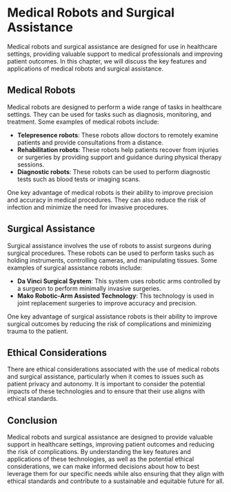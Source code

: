 Medical Robots and Surgical Assistance
================================================================

Medical robots and surgical assistance are designed for use in healthcare settings, providing valuable support to medical professionals and improving patient outcomes. In this chapter, we will discuss the key features and applications of medical robots and surgical assistance.

Medical Robots
--------------

Medical robots are designed to perform a wide range of tasks in healthcare settings. They can be used for tasks such as diagnosis, monitoring, and treatment. Some examples of medical robots include:

* **Telepresence robots**: These robots allow doctors to remotely examine patients and provide consultations from a distance.
* **Rehabilitation robots**: These robots help patients recover from injuries or surgeries by providing support and guidance during physical therapy sessions.
* **Diagnostic robots**: These robots can be used to perform diagnostic tests such as blood tests or imaging scans.

One key advantage of medical robots is their ability to improve precision and accuracy in medical procedures. They can also reduce the risk of infection and minimize the need for invasive procedures.

Surgical Assistance
-------------------

Surgical assistance involves the use of robots to assist surgeons during surgical procedures. These robots can be used to perform tasks such as holding instruments, controlling cameras, and manipulating tissues. Some examples of surgical assistance robots include:

* **Da Vinci Surgical System**: This system uses robotic arms controlled by a surgeon to perform minimally invasive surgeries.
* **Mako Robotic-Arm Assisted Technology**: This technology is used in joint replacement surgeries to improve accuracy and precision.

One key advantage of surgical assistance robots is their ability to improve surgical outcomes by reducing the risk of complications and minimizing trauma to the patient.

Ethical Considerations
----------------------

There are ethical considerations associated with the use of medical robots and surgical assistance, particularly when it comes to issues such as patient privacy and autonomy. It is important to consider the potential impacts of these technologies and to ensure that their use aligns with ethical standards.

Conclusion
----------

Medical robots and surgical assistance are designed to provide valuable support in healthcare settings, improving patient outcomes and reducing the risk of complications. By understanding the key features and applications of these technologies, as well as the potential ethical considerations, we can make informed decisions about how to best leverage them for our specific needs while also ensuring that they align with ethical standards and contribute to a sustainable and equitable future for all.

